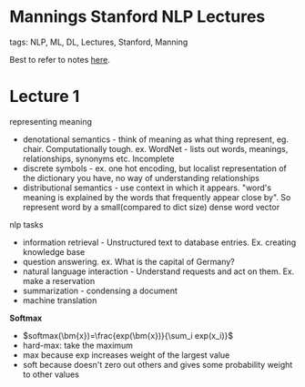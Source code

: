 # Mannings Stanford NLP Lectures
tags: NLP, ML, DL, Lectures, Stanford, Manning


Best to refer to notes [here](http://web.stanford.edu/class/cs224n/index.html#schedule).
# Lecture 1
representing meaning
- denotational semantics - think of meaning as what thing represent, eg. chair. Computationally tough. ex. WordNet - lists out words, meanings, relationships, synonyms etc. Incomplete
- discrete symbols - ex. one hot encoding, but localist representation of the dictionary you have, no way of understanding relationships
- distributional semantics - use context in which it appears. "word's meaning is explained by the words that frequently appear close by". So represent word by a small(compared to dict size) dense word vector

nlp tasks
- information retrieval - Unstructured text to database entries. Ex. creating knowledge base
- question answering. ex. What is the capital of Germany?
- natural language interaction - Understand requests and act on them. Ex. make a reservation
- summarization - condensing a document
- machine translation

**Softmax**
- $softmax(\bm{x})=\frac{exp(\bm{x})}{\sum_i exp(x_i)}$
- hard-max: take the maximum
- max because exp increases weight of the largest value
- soft because doesn't zero out others and gives some probability weight to other values

